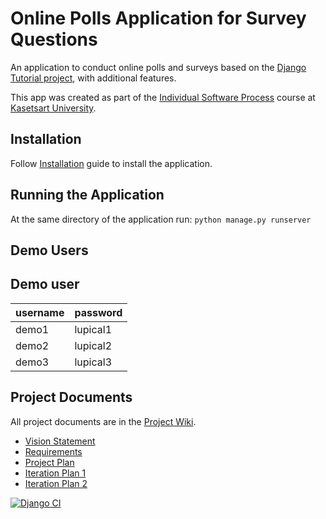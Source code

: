 # Online Polls Application for Survey Questions 

An application to conduct online polls and surveys based
on the [Django Tutorial project](https://docs.djangoproject.com/en/4.1/intro), with
additional features.

This app was created as part of the [Individual Software Process](
https://cpske.github.io/ISP) course at [Kasetsart University](https://www.ku.ac.th).

## Installation

Follow [Installation](link) guide to install the application.

## Running the Application
At the same directory of the application run:
``python manage.py runserver``

## Demo Users
## Demo user
| username | password | 
|-------|-------| 
| demo1 | lupical1 | 
| demo2 | lupical2 | 
| demo3 | lupical3 |

## Project Documents

All project documents are in the [Project Wiki](../../wiki/Home).

- [Vision Statement](../../wiki/Vision%20Statement)
- [Requirements](https://github.com/ErikLupical/ku-polls/wiki/Requirements)
- [Project Plan](https://github.com/ErikLupical/ku-polls/wiki/Project-Plan)
- [Iteration Plan 1](https://github.com/ErikLupical/ku-polls/wiki/Iteration-1-Plan)
- [Iteration Plan 2](https://github.com/ErikLupical/ku-polls/wiki/Iteration-2-Plan)


[![Django CI](https://github.com/ErikLupical/ku-polls/actions/workflows/django.yml/badge.svg)](https://github.com/ErikLupical/ku-polls/actions/workflows/django.yml)
